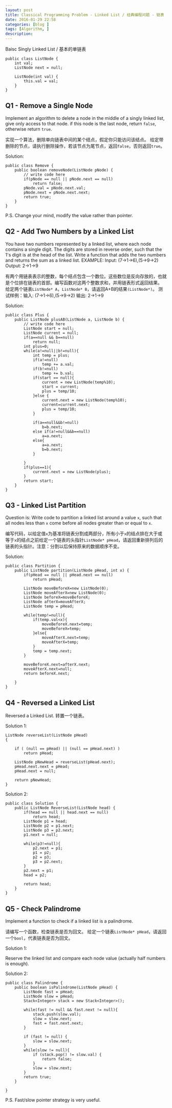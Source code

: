 ```yaml
---
layout: post
title: Classical Programming Problem - Linked List / 经典编程问题 - 链表
date: 2016-01-29 22:58
categories: [blog ]
tags: [Algorithm, ]
description:
---
```


Baisc Singly Linked List / 基本的单链表

    public class ListNode {
        int val;
        ListNode next = null;

        ListNode(int val) {
            this.val = val;
        }
    }



## Q1 - Remove a Single Node

Implement an algorithm to delete a node in the middle of a singly linked list, give only access to that node.
if this node is the last node, return `false`, otherwise return `true`.

实现一个算法，删除单向链表中间的某个结点，假定你只能访问该结点。
给定带删除的节点，请执行删除操作，若该节点为尾节点，返回`false`，否则返回`true`。

Solution:

    public class Remove {
        public boolean removeNode(ListNode pNode) {
            // write code here
            if(pNode == null || pNode.next == null)
                return false;
            pNode.val = pNode.next.val;
            pNode.next = pNode.next.next;
            return true;
        }
    }

P.S. Change your mind, modify the value rather than pointer.



## Q2 - Add Two Numbers by a Linked List

You have two numbers represented by a linked list, where each node contains a single digit. The digits are stored in reverse order, such that the 1's digit is at the head of the list. Write a function that adds the two numbers and returns the sum as a linked list. EXAMPLE: Input: (7->1->6),(5->9->2) Output: 2->1->9

有两个用链表表示的整数，每个结点包含一个数位。这些数位是反向存放的，也就是个位排在链表的首部。编写函数对这两个整数求和，并用链表形式返回结果。
给定两个链表`ListNode* A`，`ListNode* B`，请返回A+B的结果`(ListNode*)`。
测试样例：输入: (7->1->6),(5->9->2) 输出: 2->1->9

Solution:

    public class Plus {
        public ListNode plusAB(ListNode a, ListNode b) {
            // write code here
            ListNode start = null;
            ListNode current = null;
            if(a==null && b==null)
                return null;
            int plus=0;
            while(a!=null||b!=null){
                int temp = plus;
                if(a!=null)
                    temp += a.val;
                if(b!=null)
                    temp += b.val;
                if(start == null){
                    current = new ListNode(temp%10);
                    start = current;
                    plus = temp/10;
                }else {
                    current.next = new ListNode(temp%10);
                    current=current.next;
                    plus = temp/10;
                }

                if(a==null&&b!=null)
                    b=b.next;
                else if(a!=null&&b==null)
                    a=a.next;
                else{
                    a=a.next;
                    b=b.next;
                }

            }
            if(plus==1){
                current.next = new ListNode(plus);
            }
            return start;
        }
    }




## Q3 - Linked List Partition

Question is: Write code to partition a linked list around a value `x`, such that all nodes less than `x` come before all nodes greater than or equal to `x`.

编写代码，以给定值`x`为基准将链表分割成两部分，所有小于`x`的结点排在大于或等于`x`的结点之前给定一个链表的头指针`ListNode* pHead`，请返回重新排列后的链表的头指针。注意：分割以后保持原来的数据顺序不变。

Solution:

    public class Partition {
        public ListNode partition(ListNode pHead, int x) {
            if(pHead == null || pHead.next == null)
                return pHead;

            ListNode moveBeforeX=new ListNode(0);
            ListNode moveAfterX=new ListNode(0);
            ListNode beforeX=moveBeforeX;
            ListNode afterX=moveAfterX;
            ListNode temp = pHead;

            while(temp!=null){  
                if(temp.val<x){
                    moveBeforeX.next=temp;
                    moveBeforeX=temp;
                }else{
                    moveAfterX.next=temp;
                    moveAfterX=temp;
                }
                temp = temp.next;
            }

            moveBeforeX.next=afterX.next;
            moveAfterX.next=null;
            return beforeX.next;

        }
    }


## Q4 - Reversed a Linked List

Reversed a Linked List.
转置一个链表。

Solution 1:

    ListNode reverseList(ListNode pHead)  
    {  

        if ( (null == pHead) || (null == pHead.next) )
            return pHead;  

        ListNode pNewHead = reverseList(pHead.next);  
        pHead.next.next = pHead;  
        pHead.next = null;  

        return pNewHead;  
    }

Solution 2:

    public class Solution {
        public ListNode ReverseList(ListNode head) {
    		if(head == null || head.next == null)
                return head;
            ListNode p1 = head;
            ListNode p2 = p1.next;
            ListNode p3 = p2.next;
            p1.next = null;

            while(p3!=null){
                p2.next = p1;
                p1 = p2;
                p2 = p3;
                p3 = p2.next;            
            }
            p2.next = p1;
            head = p2;

    		return head;
        }
    }


## Q5 - Check Palindrome

Implement a function to check if a linked list is a palindrome.

请编写一个函数，检查链表是否为回文。
给定一个链表`ListNode* pHead`，请返回一个`bool`，代表链表是否为回文。

Solution 1:

Reserve the linked list and compare each node value (actually half numbers is enough).

Solution 2:

    public class Palindrome {
        public boolean isPalindrome(ListNode pHead) {
            ListNode fast = pHead;
            ListNode slow = pHead;
            Stack<Integer> stack = new Stack<Integer>();

            while(fast != null && fast.next != null){
                stack.push(slow.val);
                slow = slow.next;
                fast = fast.next.next;
            }

            if (fast != null) {
                slow = slow.next;
            }
            while(slow != null){
                if (stack.pop() != slow.val) {
                    return false;
                }
                slow = slow.next;
            }
            return true;
        }

    }

P.S. Fast/slow pointer strategy is very useful.
